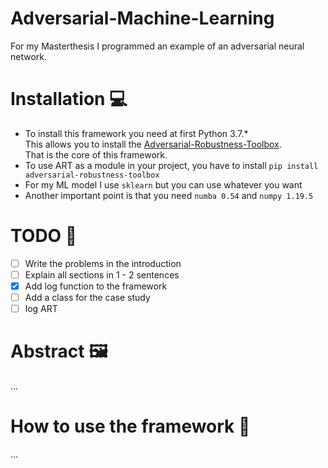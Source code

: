 # Adversarial-Machine-Learning
For my Masterthesis I programmed an example of an adversarial neural network.

# Installation 💻
- To install this framework you need at first Python 3.7.*  
This allows you to install the [Adversarial-Robustness-Toolbox](https://github.com/Trusted-AI/adversarial-robustness-toolbox).  
That is the core of this framework.  
- To use ART as a module in your project, you have to install `pip install adversarial-robustness-toolbox`
- For my ML model I use `sklearn` but you can use whatever you want
- Another important point is that you need `numba 0.54` and `numpy 1.19.5`

# TODO 📝
- [ ] Write the problems in the introduction
- [ ] Explain all sections in 1 - 2 sentences
- [x] Add log function to the framework
- [ ] Add a class for the case study
- [ ] log ART

# Abstract 🖼️

...

# How to use the framework 🚀

...


